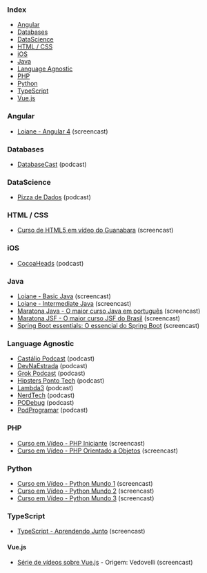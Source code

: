 ### Index

* [Angular](#angular)
* [Databases](#databases)
* [DataScience](#datascience)
* [HTML / CSS](#html--css)
* [iOS](#ios)
* [Java](#java)
* [Language Agnostic](#language-agnostic)
* [PHP](#php)
* [Python](#python)
* [TypeScript](#typescript)
* [Vue.js](#vuejs)


### Angular

* [Loiane - Angular 4](https://www.youtube.com/watch?v=tPOMG0D57S0&list=PLGxZ4Rq3BOBoSRcKWEdQACbUCNWLczg2G) (screencast)


### Databases

* [DatabaseCast](http://databasecast.com.br) (podcast)


### DataScience

* [Pizza de Dados](https://pizzadedados.com) (podcast)


### HTML / CSS

* [Curso de HTML5 em vídeo do Guanabara](https://www.youtube.com/playlist?list=PLHz_AreHm4dlAnJ_jJtV29RFxnPHDuk9o) (screencast)


### iOS

* [CocoaHeads](http://www.cocoaheads.com.br/podcasts) (podcast)


### Java

* [Loiane - Basic Java](https://www.youtube.com/watch?v=LnORjqZUMIQ&list=PLGxZ4Rq3BOBq0KXHsp5J3PxyFaBIXVs3r) (screencast)
* [Loiane - Intermediate Java](https://www.youtube.com/watch?v=EdEKx24xHGc&list=PLGxZ4Rq3BOBoqYyFWOV_YbfBW80YGAGEI) (screencast)
* [Maratona Java - O maior curso Java em português](https://www.youtube.com/playlist?list=PL62G310vn6nHrMr1tFLNOYP_c73m6nAzL) (screencast)
* [Maratona JSF - O maior curso JSF do Brasil](https://www.youtube.com/playlist?list=PL62G310vn6nHSNpACkELWiPlM8J8z8t5J) (screencast)
* [Spring Boot essentials: O essencial do Spring Boot](https://www.youtube.com/playlist?list=PL62G310vn6nF3gssjqfCKLpTK2sZJ_a_1) (screencast)


### Language Agnostic

 * [Castálio Podcast](http://castalio.info) (podcast)
 * [DevNaEstrada](http://devnaestrada.com.br) (podcast)
 * [Grok Podcast](http://www.grokpodcast.com) (podcast)
 * [Hipsters Ponto Tech](http://hipsters.tech) (podcast)
 * [Lambda3](https://blog.lambda3.com.br/category/podcast) (podcast)
 * [NerdTech](https://jovemnerd.com.br/playlist/nerdtech) (podcast)
 * [PODebug](http://www.podebug.com) (podcast)
 * [PodProgramar](https://mundopodcast.com.br/podprogramar) (podcast)


### PHP

* [Curso em Vídeo - PHP Iniciante](https://www.youtube.com/watch?v=F7KzJ7e6EAc&list=PLHz_AreHm4dm4beCCCmW4xwpmLf6EHY9k) (screencast)
* [Curso em Vídeo - PHP Orientado a Objetos](https://www.youtube.com/watch?v=KlIL63MeyMY&list=PLHz_AreHm4dmGuLII3tsvryMMD7VgcT7x) (screencast)


### Python

* [Curso em Vídeo - Python Mundo 1](https://www.youtube.com/watch?v=S9uPNppGsGo&list=PLHz_AreHm4dlKP6QQCekuIPky1CiwmdI6) (screencast)
* [Curso em Vídeo - Python Mundo 2](https://www.youtube.com/watch?v=nJkVHusJp6E&list=PLHz_AreHm4dk_nZHmxxf_J0WRAqy5Czye) (screencast)
* [Curso em Vídeo - Python Mundo 3](https://www.youtube.com/watch?v=0LB3FSfjvao&list=PLHz_AreHm4dksnH2jVTIVNviIMBVYyFnH) (screencast)


### TypeScript

* [TypeScript - Aprendendo Junto](https://www.youtube.com/playlist?list=PL62G310vn6nGg5OzjxE8FbYDzCs_UqrUs) (screencast)


#### Vue.js

* [Série de vídeos sobre Vue.js](https://vimeo.com/channels/1115590/videos/) - Origem: Vedovelli  (screencast)


